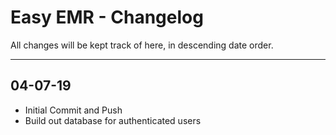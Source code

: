 # Easy EMR - Changelog
All changes will be kept track of here, in descending date order.

---
## 04-07-19
- Initial Commit and Push
- Build out database for authenticated users